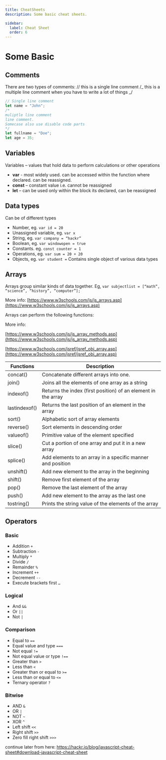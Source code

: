 ```yaml
---
title: CheatSheets
description: Some basic cheat sheets.

sidebar:
  label: Cheat Sheet
  order: 6
---
```


# Some Basic

## Comments

There are two types of comments: // this is a single line comment /_ this is a multiple line comment when you have to write a lot of things _/

```javascript
// Single line comment
let name = "John";
/* 
muliptle line comment
line comment.
Somecase also use disable code parts
*/
let fullname = "Doe";
let age = 35;
```

## Variables

Variables – values that hold data to perform calculations or other operations

- **var** - most widely used. can be accessed within the function where declared. can be reassigned.
- **const** – constant value i.e. cannot be reassigned
- **let** – can be used only within the block its declared, can be reassigned

## Data types

Can be of different types

- Number, eg. `var id = 20`
- Unassigned variable, eg. `var x`
- String, eg. `var company = “hackr”`
- Boolean, eg. `var windowopen = true`
- Constants. eg. `const counter = 1`
- Operations, eg. `var sum = 20 + 20`
- Objects, eg. `var student =` Contains single object of various data types

## Arrays

Arrays group similar kinds of data together. Eg, `var subjectlist = [“math”, “science”, “history”, “computer”];`

More info: [https://www.w3schools.com/js/js_arrays.asp](https://www.w3schools.com/js/js_arrays.asp)

Arrays can perform the following functions:

More info:

[https://www.w3schools.com/js/js_array_methods.asp](https://www.w3schools.com/js/js_array_methods.asp)

[https://www.w3schools.com/jsref/jsref_obj_array.asp](https://www.w3schools.com/jsref/jsref_obj_array.asp)

| Functions     | Description                                                   |
| ------------- | ------------------------------------------------------------- |
| concat()      | Concatenate different arrays into one.                        |
| join()        | Joins all the elements of one array as a string               |
| indexof()     | Returns the index (first position) of an element in the array |
| lastindexof() | Returns the last position of an element in the array          |
| sort()        | Alphabetic sort of array elements                             |
| reverse()     | Sort elements in descending order                             |
| valueof()     | Primitive value of the element specified                      |
| slice()       | Cut a portion of one array and put it in a new array          |
| splice()      | Add elements to an array in a specific manner and position    |
| unshift()     | Add new element to the array in the beginning                 |
| shift()       | Remove first element of the array                             |
| pop()         | Remove the last element of the array                          |
| push()        | Add new element to the array as the last one                  |
| tostring()    | Prints the string value of the elements of the array          |

## Operators

### Basic

- Addition `+`
- Subtraction `-`
- Multiply `*`
- Divide `/`
- Remainder `%`
- Increment `++`
- Decrement `--`
- Execute brackets first `…`

### Logical

- And `&&`
- Or `||`
- Not `|`

### Comparison

- Equal to `==`
- Equal value and type `===`
- Not equal `!=`
- Not equal value or type `!==`
- Greater than `>`
- Less than `<`
- Greater than or equal to `>=`
- Less than or equal to `<=`
- Ternary operator `?`

### Bitwise

- AND `&`
- OR `|`
- NOT `~`
- XOR `^`
- Left shift `<<`
- Right shift `>>`
- Zero fill right shift `>>>`

continue later from here:
https://hackr.io/blog/javascript-cheat-sheet#download-javascript-cheat-sheet

